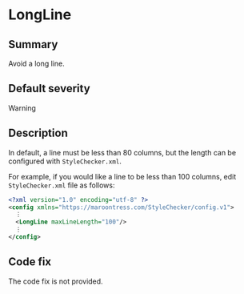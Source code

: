# LongLine

## Summary

Avoid a long line.

## Default severity

Warning

## Description

In default, a line must be less than 80 columns, but the length can
be configured with `StyleChecker.xml`.

For example, if you would like a line to be less than 100 columns,
edit `StyleChecker.xml` file as follows:

```xml
<?xml version="1.0" encoding="utf-8" ?>
<config xmlns="https://maroontress.com/StyleChecker/config.v1">
  ⋮
  <LongLine maxLineLength="100"/>
  ⋮
</config>
```

## Code fix

The code fix is not provided.
